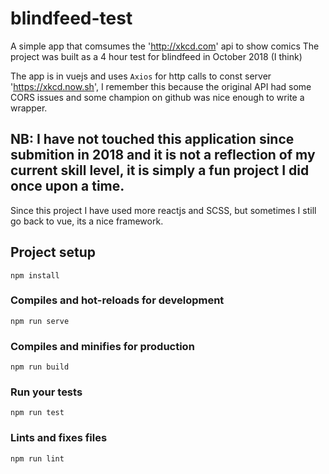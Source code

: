 # blindfeed-test

A simple app that comsumes the 'http://xkcd.com' api to show comics
The project was built as a 4 hour test for blindfeed in October 2018 (I think)

The app is in vuejs and uses `Axios` for http calls to const server 'https://xkcd.now.sh', I remember this because the original API had some CORS issues and some champion on github was nice enough to write a wrapper.

## NB: I have not touched this application since submition in 2018 and it is not a reflection of my current skill level, it is simply a fun project I did once upon a time.

Since this project I have used more reactjs and SCSS, but sometimes I still go back to vue, its a nice framework.

## Project setup
```
npm install
```

### Compiles and hot-reloads for development
```
npm run serve
```

### Compiles and minifies for production
```
npm run build
```

### Run your tests
```
npm run test
```

### Lints and fixes files
```
npm run lint
```
